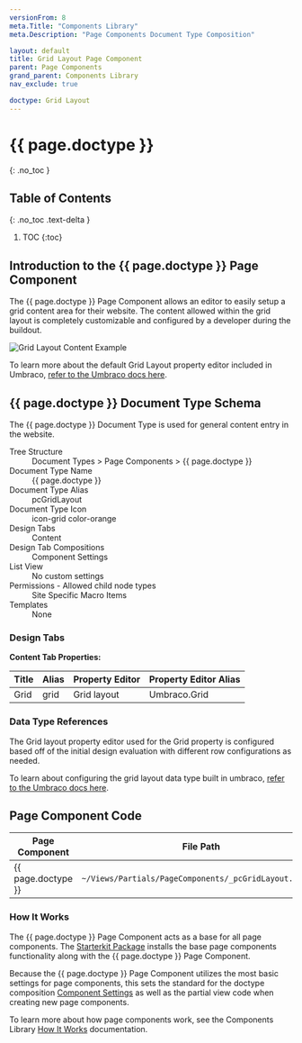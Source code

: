 ```yaml
---
versionFrom: 8
meta.Title: "Components Library"
meta.Description: "Page Components Document Type Composition"

layout: default
title: Grid Layout Page Component
parent: Page Components
grand_parent: Components Library
nav_exclude: true

doctype: Grid Layout
---
```


# {{ page.doctype }}
{: .no_toc }

## Table of Contents
{: .no_toc .text-delta }

1. TOC
{:toc}

## Introduction to the {{ page.doctype }} Page Component

The {{ page.doctype }} Page Component allows an editor to easily setup a grid content area for their website. The content allowed within the grid layout is completely customizable and configured by a developer during the buildout.

![Grid Layout Content Example](/Components-Library/v8/images/grid-layout-content-example.gif)

To learn more about the default Grid Layout property editor included in Umbraco, <a href="https://our.umbraco.com/documentation/getting-started/backoffice/property-editors/built-in-property-editors/grid-layout/" target="_blank">refer to the Umbraco docs here</a>.

## {{ page.doctype }} Document Type Schema

The {{ page.doctype }} Document Type is used for general content entry in the website. 

<dl>
    <dt>Tree Structure</dt> <dd>Document Types > Page Components > {{ page.doctype }}</dd>
    <dt>Document Type Name</dt> <dd>{{ page.doctype }}</dd>
    <dt>Document Type Alias</dt> <dd>pcGridLayout</dd>
    <dt>Document Type Icon</dt> <dd>icon-grid color-orange</dd>
    <dt>Design Tabs</dt> <dd>Content</dd>
    <dt>Design Tab Compositions</dt> <dd>Component Settings</dd>
    <dt>List View</dt> <dd>No custom settings</dd>
    <dt>Permissions - Allowed child node types</dt> <dd>Site Specific Macro Items</dd>
    <dt>Templates</dt> <dd>None</dd>
</dl>

### Design Tabs

**Content Tab Properties:**

| Title | Alias | Property Editor | Property Editor Alias |
|-------|-------|---------------|-------------|
| Grid | grid | Grid layout | Umbraco.Grid |

### Data Type References

The Grid layout property editor used for the Grid property is configured based off of the initial design evaluation with different row configurations as needed.

To learn about configuring the grid layout data type built in umbraco, <a href="https://our.umbraco.com/documentation/getting-started/backoffice/property-editors/built-in-property-editors/grid-layout/Configuring-The-Grid-Layout-Datatype" target="_blank">refer to the Umbraco docs here</a>.

## Page Component Code

| Page Component | File Path | Github Link |
|-------|-------|-------|
| {{ page.doctype }} | `~/Views/Partials/PageComponents/_pcGridLayout.cshtml` | [View on Github](https://github.com/bkclerke/MyUmbDocs/blob/master/Starterkit-Package/v8/files/Views/Partials/PageComponents/_pcGridLayout.cshtml) |

### How It Works

The {{ page.doctype }} Page Component acts as a base for all page components. The [Starterkit Package](/Starterkit-Package.html) installs the base page components functionality along with the {{ page.doctype }} Page Component. 

Because the {{ page.doctype }} Page Component utilizes the most basic settings for page components, this sets the standard for the doctype composition [Component Settings](/Starterkit-Package/v8/doctypes/Doctype-Comp-Settings-Schema.html) as well as the partial view code when creating new page components.

To learn more about how page components work, see the Components Library [How It Works](/Components-Library.html#how-it-works) documentation.